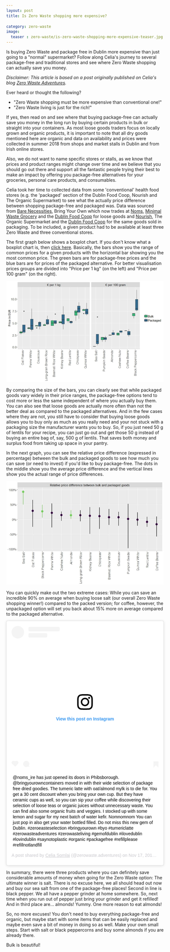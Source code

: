 ```yaml
--- 
layout: post 
title: Is Zero Waste shopping more expensive?

category: zero-waste  
image:   
  teaser : zero-waste/is-zero-waste-shopping-more-expensive-teaser.jpg 
---  
```


Is buying Zero Waste and package free in Dublin more expensive than just going to a "normal" supermarket? Follow along Celia's journey to several package-free and traditional stores and see where Zero Waste shopping can actually save you money.

*Disclaimer: This article is based on a post originally published on Celia's blog [Zero Waste Adventures](https://celiasomlai.com/).*

Ever heard or thought the following?

- "Zero Waste shopping must be more expensive than conventional one!"
- "Zero Waste living is just for the rich!"

If yes, then read on and see where that buying package-free can actually save you money in the long run by buying certain products in bulk or straight into your containers. As most loose goods traders focus on locally grown and organic products, it is important to note that all dry goods mentioned here are organic and data on availability and prices were collected in summer 2018 from shops and market stalls in Dublin and from Irish online stores. 

Also, we do not want to name specific stores or stalls, as we know that prices and product ranges might change over time and we believe that you should go out there and support all the fantastic people trying their best to make an impact by offering you package-free alternatives for your groceries, personal care products, and consumables.

Celia took her time to collected data from some 'conventional' health food stores (e.g. the 'packaged' section of the Dublin Food Coop, Nourish and The Organic Supermarket) to see what the actually price difference between shopping package-free and packaged was. Data was sourced from [Bare Necessities](https://www.facebook.com/BareNecessitiesIreland/), Bring Your Own which now trades at [Noms](https://www.facebook.com/noms.ieIRE/), [Minimal Waste Grocery](https://minimalwastegrocery.com/) and the [Dublin Food Coop](https://www.dublinfood.coop/) for loose goods and [Nourish](https://www.nourish.ie/), The Organic Supermarket and the [Dublin Food Coop](https://www.dublinfood.coop/) for the same goods sold in packaging. To be included, a given product had to be available at least three Zero Waste and three conventional stores.

The first graph below shows a boxplot chart. If you don't know what a boxplot chart is, then [click here](https://en.wikipedia.org/wiki/Box_plot}). Basically, the bars show you the range of common prices for a given products with the horizontal bar showing you the most common price. The green bars are for package-free prices and the blue bars are for prices of the packaged alternative. For better visualisation prices groups are divided into "Price per 1 kg" (on the left) and "Price per 100 gram" (on the right). 

![price boxplots](/images/zero-waste/price-boxplots.jpg "price boxplots")

By comparing the size of the bars, you can clearly see that while packaged goods vary widely in their price ranges, the package-free options tend to cost more or less the same independent of where you actually buy them. You can also see that loose goods are actually more often than not the better deal as compared to the packaged alternatives. And in the few cases where they are not, you still have to consider that buying loose goods allows you to buy only as much as you really need and your not stuck with a packaging size the manufacturer wants you to buy. So, if you just need 50 g of lentils for your recipe, you can just go out and get those 50 g instead of buying an entire bag of, say, 500 g of lentils. That saves both money and surplus food from taking up space in your pantry.

In the next graph, you can see the relative price difference (expressed in percentage) between the bulk and packaged goods to see how much you can save (or need to invest) if you'd like to buy package-free. The dots in the middle show you the average price difference and the vertical lines show you the actual range of price differences. 

![relative prices](/images/zero-waste/relative-prices.jpg "relative prices")

You can quickly make out the two extreme cases: While you can save an incredible 90% on average when buying loose salt (our overall Zero Waste shopping winner!) compared to the packed version; for coffee, however, the unpackaged option will set you back about 15% more on average compared to the packaged alternative.

<blockquote class="instagram-media" data-instgrm-captioned data-instgrm-permalink="https://www.instagram.com/p/BqSkEtDnhAE/?utm_source=ig_embed&amp;utm_medium=loading" data-instgrm-version="12" style=" background:#FFF; border:0; border-radius:3px; box-shadow:0 0 1px 0 rgba(0,0,0,0.5),0 1px 10px 0 rgba(0,0,0,0.15); margin: 1px; max-width:540px; min-width:326px; padding:0; width:99.375%; width:-webkit-calc(100% - 2px); width:calc(100% - 2px);"><div style="padding:16px;"> <a href="https://www.instagram.com/p/BqSkEtDnhAE/?utm_source=ig_embed&amp;utm_medium=loading" style=" background:#FFFFFF; line-height:0; padding:0 0; text-align:center; text-decoration:none; width:100%;" target="_blank"> <div style=" display: flex; flex-direction: row; align-items: center;"> <div style="background-color: #F4F4F4; border-radius: 50%; flex-grow: 0; height: 40px; margin-right: 14px; width: 40px;"></div> <div style="display: flex; flex-direction: column; flex-grow: 1; justify-content: center;"> <div style=" background-color: #F4F4F4; border-radius: 4px; flex-grow: 0; height: 14px; margin-bottom: 6px; width: 100px;"></div> <div style=" background-color: #F4F4F4; border-radius: 4px; flex-grow: 0; height: 14px; width: 60px;"></div></div></div><div style="padding: 19% 0;"></div><div style="display:block; height:50px; margin:0 auto 12px; width:50px;"><svg width="50px" height="50px" viewBox="0 0 60 60" version="1.1" xmlns="https://www.w3.org/2000/svg" xmlns:xlink="https://www.w3.org/1999/xlink"><g stroke="none" stroke-width="1" fill="none" fill-rule="evenodd"><g transform="translate(-511.000000, -20.000000)" fill="#000000"><g><path d="M556.869,30.41 C554.814,30.41 553.148,32.076 553.148,34.131 C553.148,36.186 554.814,37.852 556.869,37.852 C558.924,37.852 560.59,36.186 560.59,34.131 C560.59,32.076 558.924,30.41 556.869,30.41 M541,60.657 C535.114,60.657 530.342,55.887 530.342,50 C530.342,44.114 535.114,39.342 541,39.342 C546.887,39.342 551.658,44.114 551.658,50 C551.658,55.887 546.887,60.657 541,60.657 M541,33.886 C532.1,33.886 524.886,41.1 524.886,50 C524.886,58.899 532.1,66.113 541,66.113 C549.9,66.113 557.115,58.899 557.115,50 C557.115,41.1 549.9,33.886 541,33.886 M565.378,62.101 C565.244,65.022 564.756,66.606 564.346,67.663 C563.803,69.06 563.154,70.057 562.106,71.106 C561.058,72.155 560.06,72.803 558.662,73.347 C557.607,73.757 556.021,74.244 553.102,74.378 C549.944,74.521 548.997,74.552 541,74.552 C533.003,74.552 532.056,74.521 528.898,74.378 C525.979,74.244 524.393,73.757 523.338,73.347 C521.94,72.803 520.942,72.155 519.894,71.106 C518.846,70.057 518.197,69.06 517.654,67.663 C517.244,66.606 516.755,65.022 516.623,62.101 C516.479,58.943 516.448,57.996 516.448,50 C516.448,42.003 516.479,41.056 516.623,37.899 C516.755,34.978 517.244,33.391 517.654,32.338 C518.197,30.938 518.846,29.942 519.894,28.894 C520.942,27.846 521.94,27.196 523.338,26.654 C524.393,26.244 525.979,25.756 528.898,25.623 C532.057,25.479 533.004,25.448 541,25.448 C548.997,25.448 549.943,25.479 553.102,25.623 C556.021,25.756 557.607,26.244 558.662,26.654 C560.06,27.196 561.058,27.846 562.106,28.894 C563.154,29.942 563.803,30.938 564.346,32.338 C564.756,33.391 565.244,34.978 565.378,37.899 C565.522,41.056 565.552,42.003 565.552,50 C565.552,57.996 565.522,58.943 565.378,62.101 M570.82,37.631 C570.674,34.438 570.167,32.258 569.425,30.349 C568.659,28.377 567.633,26.702 565.965,25.035 C564.297,23.368 562.623,22.342 560.652,21.575 C558.743,20.834 556.562,20.326 553.369,20.18 C550.169,20.033 549.148,20 541,20 C532.853,20 531.831,20.033 528.631,20.18 C525.438,20.326 523.257,20.834 521.349,21.575 C519.376,22.342 517.703,23.368 516.035,25.035 C514.368,26.702 513.342,28.377 512.574,30.349 C511.834,32.258 511.326,34.438 511.181,37.631 C511.035,40.831 511,41.851 511,50 C511,58.147 511.035,59.17 511.181,62.369 C511.326,65.562 511.834,67.743 512.574,69.651 C513.342,71.625 514.368,73.296 516.035,74.965 C517.703,76.634 519.376,77.658 521.349,78.425 C523.257,79.167 525.438,79.673 528.631,79.82 C531.831,79.965 532.853,80.001 541,80.001 C549.148,80.001 550.169,79.965 553.369,79.82 C556.562,79.673 558.743,79.167 560.652,78.425 C562.623,77.658 564.297,76.634 565.965,74.965 C567.633,73.296 568.659,71.625 569.425,69.651 C570.167,67.743 570.674,65.562 570.82,62.369 C570.966,59.17 571,58.147 571,50 C571,41.851 570.966,40.831 570.82,37.631"></path></g></g></g></svg></div><div style="padding-top: 8px;"> <div style=" color:#3897f0; font-family:Arial,sans-serif; font-size:14px; font-style:normal; font-weight:550; line-height:18px;"> View this post on Instagram</div></div><div style="padding: 12.5% 0;"></div> <div style="display: flex; flex-direction: row; margin-bottom: 14px; align-items: center;"><div> <div style="background-color: #F4F4F4; border-radius: 50%; height: 12.5px; width: 12.5px; transform: translateX(0px) translateY(7px);"></div> <div style="background-color: #F4F4F4; height: 12.5px; transform: rotate(-45deg) translateX(3px) translateY(1px); width: 12.5px; flex-grow: 0; margin-right: 14px; margin-left: 2px;"></div> <div style="background-color: #F4F4F4; border-radius: 50%; height: 12.5px; width: 12.5px; transform: translateX(9px) translateY(-18px);"></div></div><div style="margin-left: 8px;"> <div style=" background-color: #F4F4F4; border-radius: 50%; flex-grow: 0; height: 20px; width: 20px;"></div> <div style=" width: 0; height: 0; border-top: 2px solid transparent; border-left: 6px solid #f4f4f4; border-bottom: 2px solid transparent; transform: translateX(16px) translateY(-4px) rotate(30deg)"></div></div><div style="margin-left: auto;"> <div style=" width: 0px; border-top: 8px solid #F4F4F4; border-right: 8px solid transparent; transform: translateY(16px);"></div> <div style=" background-color: #F4F4F4; flex-grow: 0; height: 12px; width: 16px; transform: translateY(-4px);"></div> <div style=" width: 0; height: 0; border-top: 8px solid #F4F4F4; border-left: 8px solid transparent; transform: translateY(-4px) translateX(8px);"></div></div></div></a> <p style=" margin:8px 0 0 0; padding:0 4px;"> <a href="https://www.instagram.com/p/BqSkEtDnhAE/?utm_source=ig_embed&amp;utm_medium=loading" style=" color:#000; font-family:Arial,sans-serif; font-size:14px; font-style:normal; font-weight:normal; line-height:17px; text-decoration:none; word-wrap:break-word;" target="_blank">@noms_ire has just opened its doors in Phibsborough. @bringyourowncontainers moved in with their wide selection of package free dried goodies. The tumeric latte with oat/almond mylk is to die for. You get a 30 cent discount when you bring your own cup. But they have ceramic cups as well, so you can sip your coffee while discovering their selection of loose teas or organic juices without unnecessary waste. You can find also some organic fruits and veggies. I stocked up with some lemon and sugar for my next batch of water kefir. Nomnomnom You can just pop in also get your water bottled filled. Do not miss this new gem of Dublin. #zeroeasteselection #bringyourown #byo #tumericlatte #zerowasteadventures #zerowasteliving #gemofdublin #ilovedublin #lovindublin #saynotoplastic #organic #packagefree #refillplease #refillnotlandfill</a></p> <p style=" color:#c9c8cd; font-family:Arial,sans-serif; font-size:14px; line-height:17px; margin-bottom:0; margin-top:8px; overflow:hidden; padding:8px 0 7px; text-align:center; text-overflow:ellipsis; white-space:nowrap;">A post shared by <a href="https://www.instagram.com/zerowaste.adventures/?utm_source=ig_embed&amp;utm_medium=loading" style=" color:#c9c8cd; font-family:Arial,sans-serif; font-size:14px; font-style:normal; font-weight:normal; line-height:17px;" target="_blank"> Celia Somlai</a> (@zerowaste.adventures) on <time style=" font-family:Arial,sans-serif; font-size:14px; line-height:17px;" datetime="2018-11-17T17:36:21+00:00">Nov 17, 2018 at 9:36am PST</time></p></div></blockquote> <script async src="//www.instagram.com/embed.js"></script>

In summary, there were three products where you can definitely save considerable amounts of money when going for the Zero Waste option: The ultimate winner is salt. There is no excuse here, we all should head out now and buy our sea salt from one of the package-free places! Second in line is black pepper. We all have a pepper grinder at home somewhere. So, next time when you run out of pepper just bring your grinder and get it refilled! And in third place are... almonds! Yummy. One more reason to eat almonds!

So, no more excuses! You don't need to buy everything package-free and organic, but maybe start with some items that can be easily replaced and maybe even save a bit of money in doing so as well. Make your own small steps. Start with salt or black peppercorns and buy some almonds if you are already there.

Bulk is beautiful!